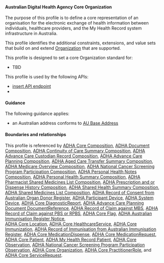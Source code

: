 #### Australian Digital Health Agency Core Organization
The purpose of this profile is to define a core representation of an organisation for the electronic exchange of health information between individuals, healthcare providers, and the My Health Record system infrastructure in Australia.

This profile identifies the additional constraints, extensions, and value sets that build on and extend [Organization](http://hl7.org/fhir/R4/organization.html) that are supported. 

This profile is designed to set a core Organization standard for:
* TBD

This profile is used by the following APIs:
* [insert API endpoint](StructureDefinition-TBD-1.html)
* 
#### Guidance
The following guidance applies:
* an Australian address conforms to [AU Base Address](http://build.fhir.org/ig/hl7au/au-fhir-base/StructureDefinition-au-ihi.html)


#### Boundaries and relationships
This profile is referenced by 
[ADHA Core Composition](StructureDefinition-dh-composition-core-1.html), 
[ADHA Document Composition](StructureDefinition-dh-composition-document-1.html), 
[ADHA Continuity of Care Summary Composition](StructureDefinition-dh-composition-cocs-1.html), 
[ADHA Advance Care Custodian Record Composition](StructureDefinition-dh-composition-document-1.html),
[ADHA Advance Care Planning Composition](StructureDefinition-dh-composition-document-1.html),
[ADHA Aged Care Transfer Summary Composition](StructureDefinition-dh-composition-acts-1.html), 
[ADHA Medicare Overview Composition](StructureDefinition-dh-composition-mov-1.html), 
[ADHA National Cancer Screening Program Participation Composition](StructureDefinition-dh-composition-ncspp-1.html), 
[ADHA Personal Health Notes Composition](StructureDefinition-dh-composition-phn-1.html), 
[ADHA Personal Health Summary Composition](StructureDefinition-dh-composition-phs-1.html), 
[ADHA Pharmacist Shared Medicines List Composition](StructureDefinition-dh-composition-psml-1.html), 
[ADHA Prescription and or Dispense History Composition](StructureDefinition-dh-composition-pdl-1.html), 
[ADHA Shared Health Summary Composition](StructureDefinition-dh-composition-shs-1.html), 
[ADHA Shared Medicines List Composition](StructureDefinition-dh-composition-sml-1.html), 
[ADHA Record of Consent from Australian Organ Donor Register](StructureDefinition-dh-consent-aodr-1.html), [ADHA Participant Device](StructureDefinition-dh-device-participant-1.html), 
[ADHA System Device](StructureDefinition-dh-device-system-1.html), 
[ADHA Core DiagnosticReport](StructureDefinition-dh-diagnosticreport-core-1.html), 
[ADHA Advance Care Planning Document DocumentReference](StructureDefinition-dh-documentreference-core-1.html), 
[ADHA Record of Claim against MBS](StructureDefinition-dh-explanationofbenefit-medicare-mbs-1.html), 
[ADHA Record of Claim against PBS or RPBS](StructureDefinition-dh-explanationofbenefit-medicare-pbs-1.html), 
[ADHA Core Flag](StructureDefinition-dh-flag-core-1.html), 
[ADHA Australian Immunisation Register Notice](StructureDefinition-dh-flag-air-1.html),  
[ADHA Core Location](StructureDefinition-dh-location-core-1.html), 
[ADHA Core HealthcareService](StructureDefinition-dh-healthcareservice-core-1.html), 
[ADHA Core Immunization](StructureDefinition-dh-immunization-core-1.html), 
[ADHA Record of Immunisation from Australian Immunisation Register](StructureDefinition-dh-immunization-air-1.html), 
[ADHA Core MedicationDispense](StructureDefinition-dh-medicationdispense-1.html), 
[ADHA Core MedicationRequest](StructureDefinition-dh-medicationrequest-1.html), 
[ADHA Core Patient](StructureDefinition-dh-patient-core-1.html), 
[ADHA My Health Record Patient](StructureDefinition-dh-patient-mhr-1.html), 
[ADHA Core Observation](StructureDefinition-dh-observation-core-1.html), 
[ADHA National Cancer Screening Program Participation Observation](StructureDefinition-dh-observation-ncspp-1.html), 
[ADHA Core Organization](StructureDefinition-dh-organization-core-1.html), 
[ADHA Core PractitionerRole](StructureDefinition-dh-practitionerrole-core-1.html), and 
[ADHA Core ServiceRequest](StructureDefinition-dh-servicerequest-core-1.html). 